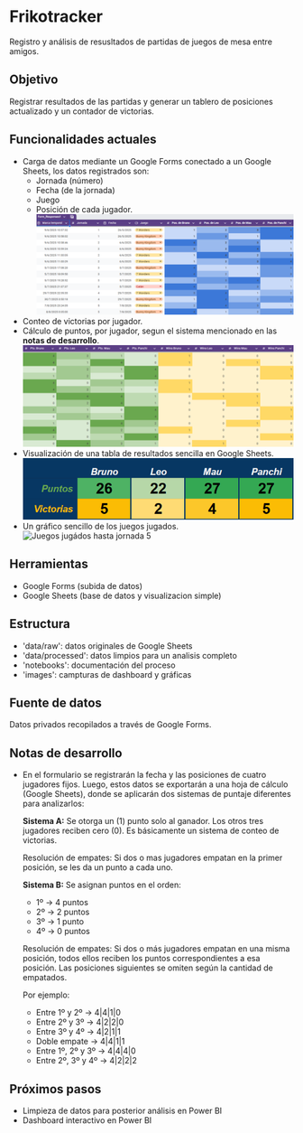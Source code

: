 # Frikotracker
Registro y análisis de resusltados de partidas de juegos de mesa entre amigos.

## Objetivo
Registrar resultados de las partidas y generar un tablero de posiciones actualizado y un contador de victorias.

## Funcionalidades actuales
- Carga de datos mediante un Google Forms conectado a un Google Sheets, los datos registrados son:
    - Jornada (número)
    - Fecha (de la jornada)
    - Juego
    - Posición de cada jugador.
        ![Datos registrados hasta jornada 5](/images/Master_1-Jor5.png)
- Conteo de victorias por jugador.
- Cálculo de puntos, por jugador, segun el sistema mencionado en las **notas de desarrollo**.
    ![Puntos y victorias hasta jornada 5](/images/Master_2-Jor5.png)
- Visualización de una tabla de resultados sencilla en Google Sheets.
    ![Tablero hasta jornada 5](/images/Tablero_de_pos-Jor5.png)
- Un gráfico sencillo de los juegos jugados.
    ![Juegos jugádos hasta jornada 5](/images/Gráfico_de_juegos-Jor5.png)

## Herramientas
- Google Forms (subida de datos)
- Google Sheets (base de datos y visualizacion simple)

## Estructura
- 'data/raw': datos originales de Google Sheets
- 'data/processed': datos limpios para un analisis completo
- 'notebooks': documentación del proceso
- 'images': campturas de dashboard y gráficas

## Fuente de datos
Datos privados recopilados a través de Google Forms.

## Notas de desarrollo

- En el formulario se registrarán la fecha y las posiciones de cuatro jugadores fijos. Luego, estos datos se exportarán a una hoja de cálculo (Google Sheets), donde se aplicarán dos sistemas de puntaje diferentes para analizarlos:

    **Sistema A:** 
    Se otorga un (1) punto solo al ganador. Los otros tres jugadores reciben cero (0). Es básicamente un sistema de conteo de victorias.
        
    Resolución de empates: Si dos o mas jugadores empatan en la primer posición, se les da un punto a cada uno.


    **Sistema B:** 
    Se asignan puntos en el orden: 
    - 1º → 4 puntos
    - 2º → 2 puntos
    - 3º → 1 punto
    - 4º → 0 puntos 
        
    Resolución de empates: Si dos o más jugadores empatan en una misma posición, todos ellos reciben los puntos correspondientes a esa posición. Las posiciones siguientes se omiten según la cantidad de empatados.

    Por ejemplo:
    - Entre 1º y 2º         →   4|4|1|0
    - Entre 2º y 3º         →   4|2|2|0
    - Entre 3º y 4º         →   4|2|1|1
    - Doble empate          →   4|4|1|1
    - Entre 1º, 2º y 3º     →   4|4|4|0
    - Entre 2º, 3º y 4º     →   4|2|2|2

## Próximos pasos
- Limpieza de datos para posterior análisis en Power BI
- Dashboard interactivo en Power BI